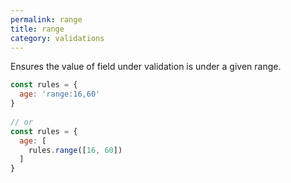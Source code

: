 ```yaml
---
permalink: range
title: range
category: validations
---
```


Ensures the value of field under validation is under a given range.
 
```js
const rules = {
  age: 'range:16,60'
}
 
// or
const rules = {
  age: [
    rules.range([16, 60])
  ]
}
```